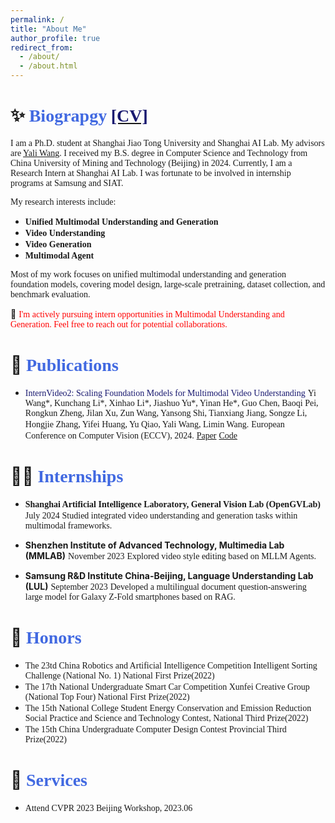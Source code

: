 ```yaml
---
permalink: /
title: "About Me"
author_profile: true
redirect_from: 
  - /about/
  - /about.html
---
```



✨ <font face="Cambria" color=RoyalBlue>Biograpgy</font> [<font face="Cambria" color=MidnightBlue>[CV]</font>](files/CV_ZhengrongYue.pdf)
======

<font face="Cambria">I am a Ph.D. student at Shanghai Jiao Tong University and Shanghai AI Lab. My advisors are </font>[<font face="Cambria">Yali Wang</font>](https://scholar.google.com/citations?hl=zh-CN&user=hD948dkAAAAJ)<font face="Cambria">. I received my B.S. degree in Computer Science and Technology from China University of Mining and Technology (Beijing) in 2024. Currently, I am a Research Intern at Shanghai AI Lab. I was fortunate to be involved in internship programs at Samsung and SIAT.</font>

<font face="Cambria">My research interests include:</font> 
- **<font face="Cambria">Unified Multimodal Understanding and Generation</font>**
- **<font face="Cambria">Video Understanding</font>**
- **<font face="Cambria">Video Generation</font>**
- **<font face="Cambria">Multimodal Agent</font>**

<font face="Cambria">Most of my work focuses on unified multimodal understanding and generation foundation models, covering model design, large-scale pretraining, dataset collection, and benchmark evaluation.</font>


🙏 <font face="Cambria" color=Red>I'm actively pursuing intern opportunities in Multimodal Understanding and Generation. Feel free to reach out for potential collaborations.</font>

📑 <font face="Cambria" color=RoyalBlue>Publications</font>
======

- <font face="Cambria" color=MidnightBlue>InternVideo2: Scaling Foundation Models for Multimodal Video Understanding</font>
  <font face="Cambria">Yi Wang*, Kunchang Li*, Xinhao Li*, Jiashuo Yu*, Yinan He*, Guo Chen, Baoqi Pei, Rongkun Zheng, Jilan Xu, Zun Wang, Yansong Shi, Tianxiang Jiang, Songze Li, Hongjie Zhang, Yifei Huang, Yu Qiao, Yali Wang, Limin Wang.</font>
  <font face="Cambria">European Conference on Computer Vision (ECCV), 2024.</font>
  [<font face="Cambria">Paper</font>]() [<font face="Cambria">Code</font>]()


🤵🏻 <font face="Cambria" color=RoyalBlue>Internships</font>
======


- **<font face="Cambria">Shanghai Artificial Intelligence Laboratory, General Vision Lab (OpenGVLab)</font>**
  <font face="Cambria">July 2024</font>
  <font face="Cambria">Studied integrated video understanding and generation tasks within multimodal frameworks.</font>
  
- **Shenzhen Institute of Advanced Technology, Multimedia Lab (MMLAB)</font>**
  <font face="Cambria">November 2023</font>
  <font face="Cambria">Explored video style editing based on MLLM Agents.</font>
  
- **Samsung R&D Institute China-Beijing, Language Understanding Lab (LUL)</font>**
  <font face="Cambria">September 2023</font>
  <font face="Cambria">Developed a multilingual document question-answering large model for Galaxy Z-Fold smartphones based on RAG.</font>



🏅 <font face="Cambria" color=RoyalBlue>Honors</font>
======

- <font face="Cambria">The 23td China Robotics and Artificial Intelligence Competition Intelligent Sorting Challenge (National No. 1) National First Prize(2022)</font>
- <font face="Cambria">The 17th National Undergraduate Smart Car Competition Xunfei Creative Group (National Top Four) National First Prize(2022)</font>
- <font face="Cambria">The 15th National College Student Energy Conservation and Emission Reduction Social Practice and Science and Technology Contest, National Third Prize(2022)</font>
- <font face="Cambria">The 15th China Undergraduate Computer Design Contest Provincial Third Prize(2022)</font>




🤝 <font face="Cambria" color=RoyalBlue>Services</font>
======

- <font face="Cambria">Attend CVPR 2023 Beijing Workshop, 2023.06</font>
    

